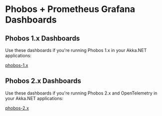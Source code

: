# Phobos + Prometheus Grafana Dashboards

## Phobos 1.x Dashboards
Use these dashboards if you're running Phobos 1.x in your Akka.NET applications:

[phobos-1.x](phobos-1.x)

## Phobos 2.x Dashboards
Use these dashboards if you're running Phobos 2.x and OpenTelemetry in your Akka.NET applications:

[phobos-2.x](phobos-2.x)